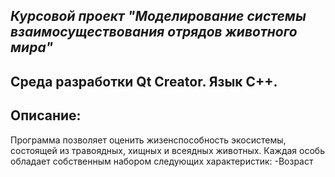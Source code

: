 
***Курсовой проект "Моделирование системы взаимосуществования отрядов животного мира"***
---
Среда разработки Qt Creator. Язык С++.
---
Описание:
---
Программа позволяет оценить жизенспособность экосистемы, состоящей из травоядных, хищных и всеядных животных. Каждая особь обладает собственным набором следующих характеристик:
-Возраст
